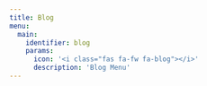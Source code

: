```yaml
---
title: Blog
menu:
  main:
    identifier: blog
    params:
      icon: '<i class="fas fa-fw fa-blog"></i>'
      description: 'Blog Menu'
---
```

